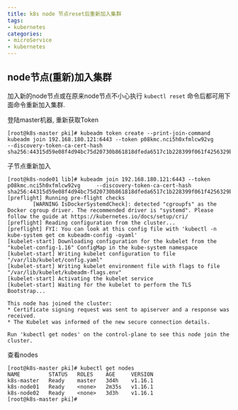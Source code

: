 ```yaml
---
title: k8s node 节点reset后重新加入集群
tags:
- kubernetes
categories:
- microService
- kubernetes
---
```


## node节点(重新)加入集群
加入新的node节点或在原来node节点不小心执行 `kubectl reset` 命令后都可用下面命令重新加入集群.  

登陆master机器, 重新获取Token

	[root@k8s-master pki]# kubeadm token create --print-join-command
	kubeadm join 192.168.180.121:6443 --token p08kmc.nci5h0xfmlcw92vg     --discovery-token-ca-cert-hash sha256:44315d59e08f4d94bc75d20730b861818dfeda6517c1b228399f061f4256329b

子节点重新加入

	[root@k8s-node01 lib]# kubeadm join 192.168.180.121:6443 --token p08kmc.nci5h0xfmlcw92vg     --discovery-token-ca-cert-hash sha256:44315d59e08f4d94bc75d20730b861818dfeda6517c1b228399f061f4256329b
	[preflight] Running pre-flight checks
	        [WARNING IsDockerSystemdCheck]: detected "cgroupfs" as the Docker cgroup driver. The recommended driver is "systemd". Please follow the guide at https://kubernetes.io/docs/setup/cri/
	[preflight] Reading configuration from the cluster...
	[preflight] FYI: You can look at this config file with 'kubectl -n kube-system get cm kubeadm-config -oyaml'
	[kubelet-start] Downloading configuration for the kubelet from the "kubelet-config-1.16" ConfigMap in the kube-system namespace
	[kubelet-start] Writing kubelet configuration to file "/var/lib/kubelet/config.yaml"
	[kubelet-start] Writing kubelet environment file with flags to file "/var/lib/kubelet/kubeadm-flags.env"
	[kubelet-start] Activating the kubelet service
	[kubelet-start] Waiting for the kubelet to perform the TLS Bootstrap...
	
	This node has joined the cluster:
	* Certificate signing request was sent to apiserver and a response was received.
	* The Kubelet was informed of the new secure connection details.
	
	Run 'kubectl get nodes' on the control-plane to see this node join the cluster.

查看nodes

	[root@k8s-master pki]# kubectl get nodes
	NAME         STATUS   ROLES    AGE     VERSION
	k8s-master   Ready    master   3d4h    v1.16.1
	k8s-node01   Ready    <none>   2m35s   v1.16.1
	k8s-node02   Ready    <none>   3d3h    v1.16.1
	[root@k8s-master pki]#
	

